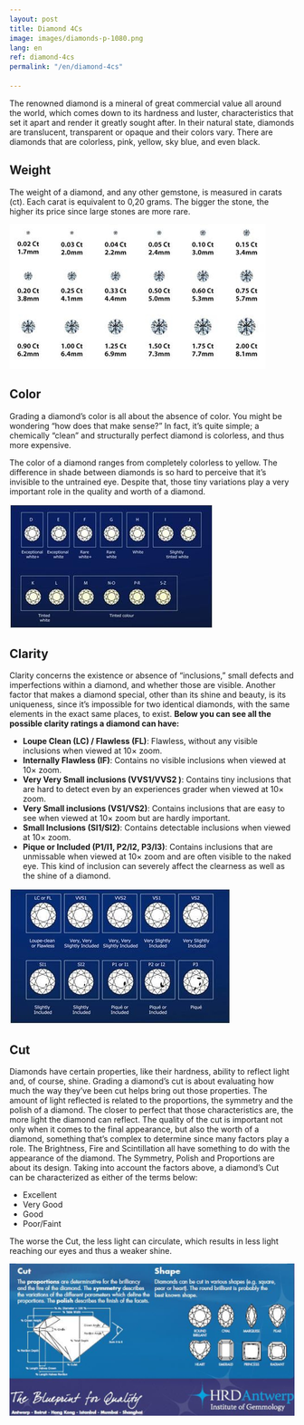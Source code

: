 ```yaml
---
layout: post
title: Diamond 4Cs
image: images/diamonds-p-1080.png
lang: en
ref: diamond-4cs
permalink: "/en/diamond-4cs"

---
```

The renowned diamond is a mineral of great commercial value all around the world, which comes down to its hardness and luster, characteristics that set it apart and render it greatly sought after. In their natural state, diamonds are translucent, transparent or opaque and their colors vary. There are diamonds that are colorless, pink, yellow, sky blue, and even black.

## Weight
The weight of a diamond, and any other gemstone, is measured in carats (ct). Each carat is equivalent to 0,20 grams. The bigger the stone, the higher its price since large stones are more rare.

![Illustration of diamond carat weight compared with size in mm](/images/4cs-weight.jpg)

## Color
Grading a diamond’s color is all about the absence of color. You might be wondering “how does that make sense?” In fact, it’s quite simple; a chemically “clean” and structurally perfect diamond is colorless, and thus more expensive.

The color of a diamond ranges from completely colorless to yellow. The difference in shade between diamonds is so hard to perceive that it’s invisible to the untrained eye. Despite that, those tiny variations play a very important role in the quality and worth of a diamond.

![Illustration of the diamond color range, ranging from D to Z, with D being the clearest and Z the most yellow](/images/4cs-color.jpg)

## Clarity
Clarity concerns the existence or absence of “inclusions,” small defects and imperfections within a diamond, and whether those are visible. Another factor that makes a diamond special, other than its shine and beauty, is its uniqueness, since it’s impossible for two identical diamonds, with the same  elements in the exact same places, to exist.
**Below you can see all the possible clarity ratings a diamond can have:**

* **Loupe Clean (LC) / Flawless (FL)**: Flawless, without any visible inclusions when viewed at 10× zoom.
* **Internally Flawless (IF)**: Contains no visible inclusions when viewed at 10× zoom.
* **Very Very Small inclusions (VVS1/VVS2 )**: Contains tiny inclusions that are hard to detect even by an experiences grader when viewed at 10× zoom.
* **Very Small inclusions (VS1/VS2)**: Contains inclusions that are easy to see when viewed at 10× zoom but are hardly important.
* **Small Inclusions (SI1/SI2)**: Contains detectable inclusions when viewed at 10× zoom.
* **Pique or Included (P1/I1, P2/I2, P3/I3)**: Contains inclusions that are unmissable when viewed at 10× zoom and are often visible to the naked eye. This kind of inclusion can severely affect the clearness as well as the shine of a diamond.

**![](/images/4cs-clarity.jpg)**

## Cut
Diamonds have certain properties, like their hardness, ability to reflect light and, of course, shine. Grading a diamond’s cut is about evaluating how much the way they’ve been cut helps bring out those properties. The amount of light reflected is related to the proportions, the symmetry and the polish of a diamond. The closer to perfect that those characteristics are, the more light the diamond can reflect.
The quality of the cut is important not only when it comes to the final appearance, but also the worth of a diamond, something that’s complex to determine since many factors play a role. The Brightness, Fire and Scintillation all have something to do with the appearance of the diamond. The Symmetry, Polish and Proportions are about its design.
Taking into account the factors above, a diamond’s Cut can be characterized as either of the terms below:
* Excellent
* Very Good
* Good
* Poor/Faint

The worse the Cut, the less light can circulate, which results in less light reaching our eyes and thus a weaker shine.

![Illustration of diamond cuts and shapes](/images/4cs-cut.png)